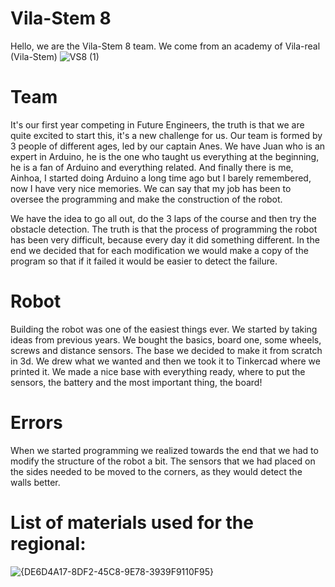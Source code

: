 # Vila-Stem 8
Hello, we are the Vila-Stem 8 team. 
We come from an academy of Vila-real (Vila-Stem)
![VS8 (1)](https://github.com/user-attachments/assets/a4774f91-6fe7-40f2-a07a-25e1a2d4d9e4)
# Team
It's our first year competing in Future Engineers, the truth is that we are quite excited to start this, it's a new challenge for us.
Our team is formed by 3 people of different ages, led by our captain Anes.
We have Juan who is an expert in Arduino, he is the one who taught us everything at the beginning, he is a fan of Arduino and everything related.
And finally there is me, Ainhoa, I started doing Arduino a long time ago but I barely remembered, now I have very nice memories. We can say that my job has been to oversee the programming and make the construction of the robot.

We have the idea to go all out, do the 3 laps of the course and then try the obstacle detection. The truth is that the process of programming the robot has been very difficult, because every day it did something different. In the end we decided that for each modification we would make a copy of the program so that if it failed it would be easier to detect the failure.
# Robot
Building the robot was one of the easiest things ever. We started by taking ideas from previous years. We bought the basics, board one, some wheels, screws and distance sensors. The base we decided to make it from scratch in 3d. We drew what we wanted and then we took it to Tinkercad where we printed it. We made a nice base with everything ready, where to put the sensors, the battery and the most important thing, the board!
# Errors
When we started programming we realized towards the end that we had to modify the structure of the robot a bit. The sensors that we had placed on the sides needed to be moved to the corners, as they would detect the walls better.

# List of materials used for the regional:

![{DE6D4A17-8DF2-45C8-9E78-3939F9110F95}](https://github.com/user-attachments/assets/a7a883ee-b089-45c3-998b-ecc6a5885cd1)




